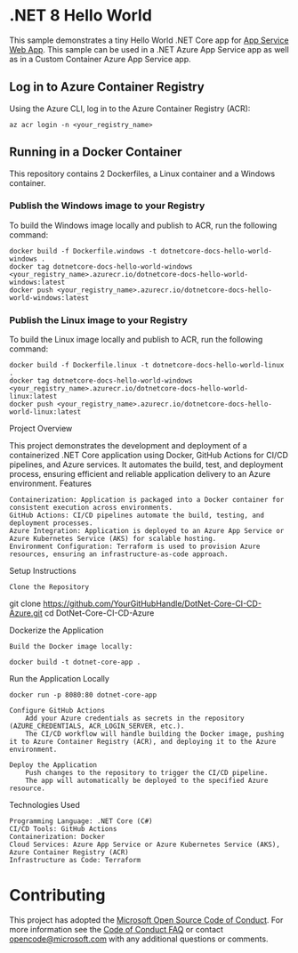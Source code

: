 # .NET 8 Hello World

This sample demonstrates a tiny Hello World .NET Core app for [App Service Web App](https://docs.microsoft.com/azure/app-service-web). This sample can be used in a .NET Azure App Service app as well as in a Custom Container Azure App Service app.

## Log in to Azure Container Registry

Using the Azure CLI, log in to the Azure Container Registry (ACR):

```azurecli
az acr login -n <your_registry_name>
```

## Running in a Docker Container

This repository contains 2 Dockerfiles, a Linux container and a Windows container.

### Publish the Windows image to your Registry

To build the Windows image locally and publish to ACR, run the following command:

```docker
docker build -f Dockerfile.windows -t dotnetcore-docs-hello-world-windows . 
docker tag dotnetcore-docs-hello-world-windows <your_registry_name>.azurecr.io/dotnetcore-docs-hello-world-windows:latest
docker push <your_registry_name>.azurecr.io/dotnetcore-docs-hello-world-windows:latest
```

### Publish the Linux image to your Registry

To build the Linux image locally and publish to ACR, run the following command:

```docker
docker build -f Dockerfile.linux -t dotnetcore-docs-hello-world-linux . 
docker tag dotnetcore-docs-hello-world-windows <your_registry_name>.azurecr.io/dotnetcore-docs-hello-world-linux:latest
docker push <your_registry_name>.azurecr.io/dotnetcore-docs-hello-world-linux:latest
```
Project Overview

This project demonstrates the development and deployment of a containerized .NET Core application using Docker, GitHub Actions for CI/CD pipelines, and Azure services. It automates the build, test, and deployment process, ensuring efficient and reliable application delivery to an Azure environment.
Features

    Containerization: Application is packaged into a Docker container for consistent execution across environments.
    GitHub Actions: CI/CD pipelines automate the build, testing, and deployment processes.
    Azure Integration: Application is deployed to an Azure App Service or Azure Kubernetes Service (AKS) for scalable hosting.
    Environment Configuration: Terraform is used to provision Azure resources, ensuring an infrastructure-as-code approach.

Setup Instructions

    Clone the Repository

git clone https://github.com/YourGitHubHandle/DotNet-Core-CI-CD-Azure.git
cd DotNet-Core-CI-CD-Azure

Dockerize the Application

    Build the Docker image locally:

    docker build -t dotnet-core-app .

Run the Application Locally

    docker run -p 8080:80 dotnet-core-app

    Configure GitHub Actions
        Add your Azure credentials as secrets in the repository (AZURE_CREDENTIALS, ACR_LOGIN_SERVER, etc.).
        The CI/CD workflow will handle building the Docker image, pushing it to Azure Container Registry (ACR), and deploying it to the Azure environment.

    Deploy the Application
        Push changes to the repository to trigger the CI/CD pipeline.
        The app will automatically be deployed to the specified Azure resource.

Technologies Used

    Programming Language: .NET Core (C#)
    CI/CD Tools: GitHub Actions
    Containerization: Docker
    Cloud Services: Azure App Service or Azure Kubernetes Service (AKS), Azure Container Registry (ACR)
    Infrastructure as Code: Terraform


# Contributing

This project has adopted the [Microsoft Open Source Code of Conduct](https://opensource.microsoft.com/codeofconduct/). For more information see the [Code of Conduct FAQ](https://opensource.microsoft.com/codeofconduct/faq/) or contact [opencode@microsoft.com](mailto:opencode@microsoft.com) with any additional questions or comments.
